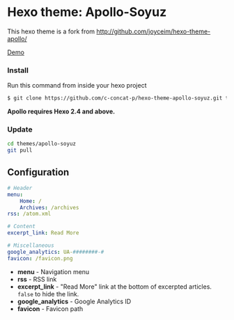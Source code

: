 Hexo theme: Apollo-Soyuz
========================

This hexo theme is a fork from http://github.com/joyceim/hexo-theme-apollo/

[Demo](http://c-concat-p.js.org/)

### Install
Run this command from inside your hexo project
``` bash
$ git clone https://github.com/c-concat-p/hexo-theme-apollo-soyuz.git themes/apollo-soyuz
```

**Apollo requires Hexo 2.4 and above.**

### Update
``` bash
cd themes/apollo-soyuz
git pull
```

## Configuration
``` yml
# Header
menu:
    Home: /
    Archives: /archives
rss: /atom.xml

# Content
excerpt_link: Read More

# Miscellaneous
google_analytics: UA-########-#
favicon: /favicon.png
```

- **menu** - Navigation menu
- **rss** - RSS link
- **excerpt_link** - "Read More" link at the bottom of excerpted articles. `false` to hide the link.
- **google_analytics** - Google Analytics ID
- **favicon** - Favicon path
